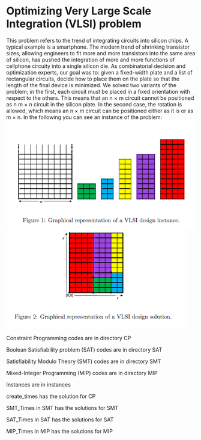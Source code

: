 # Optimizing Very Large Scale Integration (VLSI) problem
This problem refers to the trend of integrating circuits into silicon chips. A typical example is a smartphone. The modern trend of shrinking transistor sizes, allowing engineers to fit more and more transistors into the same area of silicon, has pushed the integration of more and more functions of cellphone circuity into a single silicon die. As combinatorial decision and optimization experts, our goal was to:
given a fixed-width plate and a list of rectangular circuits, decide how to place them on the plate so that the length of the final device is minimized. We solved two variants of the problem; in the first, each circuit must be placed in a fixed orientation with respect to the others. This means that an n $\times$ m circuit cannot be positioned as n m $\times$ n circuit in the silicon plate. In the second case, the rotation is allowed, which means an n $\times$ m circuit can be positioned either as it is or as m $\times$ n.
In the following you can see an instance of the problem: 
![](https://github.com/marianaramos37/VLSI/blob/main/fig1.PNG?raw=true)
![](https://github.com/marianaramos37/VLSI/blob/main/fig2.PNG?raw=true)




Constraint Programming codes are in directory CP

Boolean Satisfiability problem (SAT) codes are in directory SAT

Satisfiability Modulo Theory (SMT) codes are in directory SMT

Mixed-Integer Programming (MIP) codes are in directory MIP

Instances are in instances

create_times has the solution for CP

SMT_Times in SMT has the solutions for SMT

SAT_Times in SAT has the solutions for SAT

MIP_Times in MIP has the solutions for MIP

